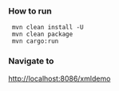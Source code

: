### How to run

```
 mvn clean install -U
 mvn clean package
 mvn cargo:run
```

### Navigate to

[http://localhost:8086/xmldemo](http://localhost:8086/xmldemo)
